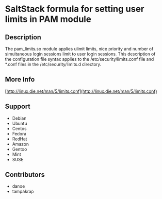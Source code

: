 # SaltStack formula for setting user limits in PAM module

## Description

The pam_limits.so module applies ulimit limits, nice priority and number of simultaneous login sessions
limit to user login sessions. This description of the configuration file syntax applies to the
/etc/security/limits.conf file and *.conf files in the /etc/security/limits.d directory.

## More Info

[http://linux.die.net/man/5/limits.conf](http://linux.die.net/man/5/limits.conf)

## Support

* Debian
* Ubuntu
* Centos
* Fedora
* RedHat
* Amazon
* Gentoo
* Mint
* SUSE

## Contributors

* danoe
* tampakrap

